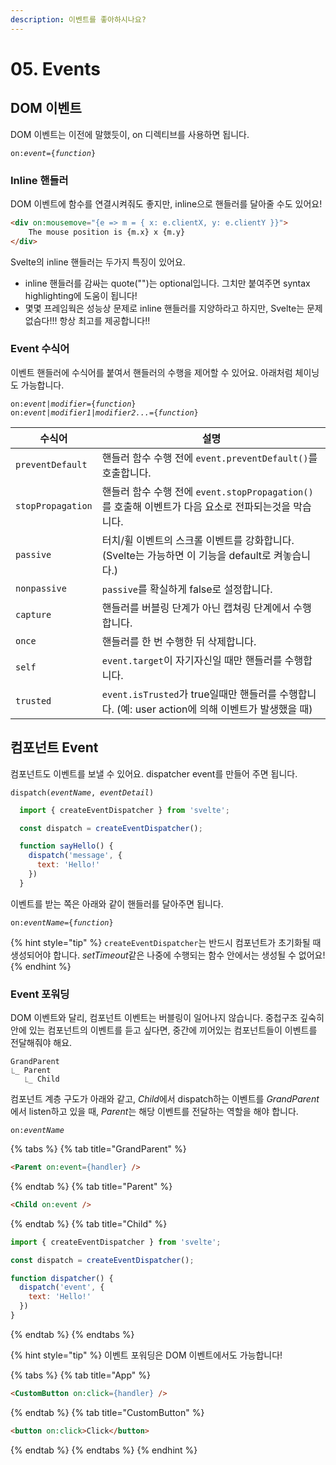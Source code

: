 ```yaml
---
description: 이벤트를 좋아하시나요?
---
```


# 05. Events

## DOM 이벤트

DOM 이벤트는 이전에 말했듯이, on 디렉티브를 사용하면 됩니다.

`on:`_`event`_`={`_`function`_`}`

### Inline 핸들러

DOM 이벤트에 함수를 연결시켜줘도 좋지만, inline으로 핸들러를 달아줄 수도 있어요!

```html
<div on:mousemove="{e => m = { x: e.clientX, y: e.clientY }}">
	The mouse position is {m.x} x {m.y}
</div>
```

Svelte의 inline 핸들러는 두가지 특징이 있어요.
* inline 핸들러를 감싸는 quote("")는 optional입니다. 그치만 붙여주면 syntax highlighting에 도움이 됩니다!
* 몇몇 프레임웍은 성능상 문제로 inline 핸들러를 지양하라고 하지만, Svelte는 문제 없슴다!!! 항상 최고를 제공합니다!!

### Event 수식어

이벤트 핸들러에 수식어를 붙여서 핸들러의 수행을 제어할 수 있어요. 아래처럼 체이닝도 가능합니다.

`on:`_`event`_`|`_`modifier`_`={`_`function`_`}`<br>
`on:`_`event`_`|`_`modifier1`_`|`_`modifier2...`_`={`_`function`_`}`

|수식어|설명|
|-----|-----|
|`preventDefault`|핸들러 함수 수행 전에 `event.preventDefault()`를 호출합니다.|
|`stopPropagation`|핸들러 함수 수행 전에 `event.stopPropagation()`를 호출해 이벤트가 다음 요소로 전파되는것을 막습니다.|
|`passive`|터치/휠 이벤트의 스크롤 이벤트를 강화합니다. (Svelte는 가능하면 이 기능을 default로 켜놓습니다.)|
|`nonpassive`|`passive`를 확실하게 false로 설정합니다.|
|`capture`|핸들러를 버블링 단계가 아닌 캡쳐링 단계에서 수행합니다.|
|`once`|핸들러를 한 번 수행한 뒤 삭제합니다.|
|`self`|`event.target`이 자기자신일 때만 핸들러를 수행합니다.|
|`trusted`|`event.isTrusted`가 true일때만 핸들러를 수행합니다. (예: user action에 의해 이벤트가 발생했을 때)|

## 컴포넌트 Event
컴포넌트도 이벤트를 보낼 수 있어요. dispatcher event를 만들어 주면 됩니다.

`dispatch(`_`eventName`_`, `_`eventDetail`_`)`

```js
  import { createEventDispatcher } from 'svelte';

  const dispatch = createEventDispatcher();

  function sayHello() {
    dispatch('message', {
      text: 'Hello!'
    })
  }
```

이벤트를 받는 쪽은 아래와 같이 핸들러를 달아주면 됩니다.

`on:`_`eventName`_`={`_`function`_`}`

{% hint style="tip" %}
`createEventDispatcher`는 반드시 컴포넌트가 초기화될 때 생성되어야 합니다. *setTimeout*같은 나중에 수행되는 함수 안에서는 생성될 수 없어요!
{% endhint %}

### Event 포워딩

DOM 이벤트와 달리, 컴포넌트 이벤트는 버블링이 일어나지 않습니다. 중첩구조 깊숙히 안에 있는 컴포넌트의 이벤트를 듣고 싶다면, 중간에 끼어있는 컴포넌트들이 이벤트를 전달해줘야 해요.

```
GrandParent
⎿_ Parent
   ⎿_ Child
```

컴포넌트 계층 구도가 아래와 같고, *Child*에서 dispatch하는 이벤트를 *GrandParent*에서 listen하고 있을 때, *Parent*는 해당 이벤트를 전달하는 역할을 해야 합니다.

`on:`_`eventName`_

{% tabs %}
{% tab title="GrandParent" %}
```html
<Parent on:event={handler} />
```
{% endtab %}
{% tab title="Parent" %}
```html
<Child on:event />
```
{% endtab %}
{% tab title="Child" %}
```js
import { createEventDispatcher } from 'svelte';

const dispatch = createEventDispatcher();

function dispatcher() {
  dispatch('event', {
    text: 'Hello!'
  })
}
```
{% endtab %}
{% endtabs %}

{% hint style="tip" %}
이벤트 포워딩은 DOM 이벤트에서도 가능합니다!

{% tabs %}
{% tab title="App" %}
```html
<CustomButton on:click={handler} />
```
{% endtab %}
{% tab title="CustomButton" %}
```html
<button on:click>Click</button>
```
{% endtab %}
{% endtabs %}
{% endhint %}